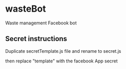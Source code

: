 # wasteBot
Waste management Facebook bot


## Secret instructions

Duplicate secretTemplate.js file and rename to secret.js

then replace "template" with the facebook App secret